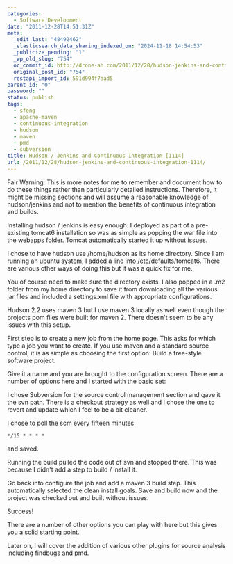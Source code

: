 ```yaml
---
categories:
  - Software Development
date: "2011-12-28T14:51:31Z"
meta:
  _edit_last: "48492462"
  _elasticsearch_data_sharing_indexed_on: "2024-11-18 14:54:53"
  _publicize_pending: "1"
  _wp_old_slug: "754"
  oc_commit_id: http://drone-ah.com/2011/12/28/hudson-jenkins-and-continuous-integration-1114/1325083894
  original_post_id: "754"
  restapi_import_id: 591d994f7aad5
parent_id: "0"
password: ""
status: publish
tags:
  - sfeng
  - apache-maven
  - continuous-integration
  - hudson
  - maven
  - pmd
  - subversion
title: Hudson / Jenkins and Continuous Integration [1114]
url: /2011/12/28/hudson-jenkins-and-continuous-integration-1114/
---
```


Fair Warning: This is more notes for me to remember and document how to do these
things rather than particularly detailed instructions. Therefore, it might be
missing sections and will assume a reasonable knowledge of hudson/jenkins and
not to mention the benefits of continuous integration and builds.

Installing hudson / jenkins is easy enough. I deployed as part of a pre-existing
tomcat6 installation so was as simple as popping the war file into the webapps
folder. Tomcat automatically started it up without issues.

I chose to have hudson use /home/hudson as its home directory. Since I am
running an ubuntu system, I added a line into /etc/defaults/tomcat6. There are
various other ways of doing this but it was a quick fix for me.

You of course need to make sure the directory exists. I also popped in a .m2
folder from my home directory to save it from downloading all the various jar
files and included a settings.xml file with appropriate configurations.

Hudson 2.2 uses maven 3 but I use maven 3 locally as well even though the
projects pom files were built for maven 2. There doesn't seem to be any issues
with this setup.

First step is to create a new job from the home page. This asks for which type a
job you want to create. If you use maven and a standard source control, it is as
simple as choosing the first option: Build a free-style software project.

Give it a name and you are brought to the configuration screen. There are a
number of options here and I started with the basic set:

I chose Subversion for the source control management section and gave it the svn
path. There is a checkout strategy as well and I chose the one to revert and
update which I feel to be a bit cleaner.

I chose to poll the scm every fifteen minutes

```cron
*/15 * * * *
```

and saved.

Running the build pulled the code out of svn and stopped there. This was because
I didn't add a step to build / install it.

Go back into configure the job and add a maven 3 build step. This automatically
selected the clean install goals. Save and build now and the project was checked
out and built without issues.

Success!

There are a number of other options you can play with here but this gives you a
solid starting point.

Later on, I will cover the addition of various other plugins for source analysis
including findbugs and pmd.
